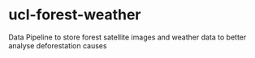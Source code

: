 # ucl-forest-weather
Data Pipeline to store forest satellite images and weather data to better analyse deforestation causes
